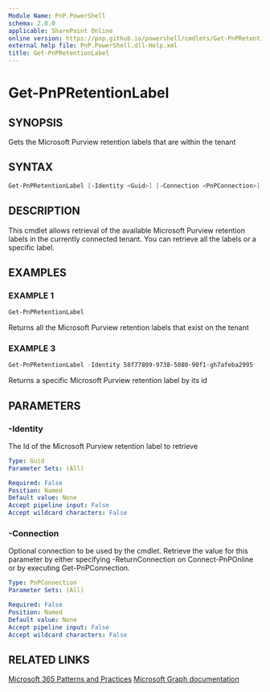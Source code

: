 ```yaml
---
Module Name: PnP.PowerShell
schema: 2.0.0
applicable: SharePoint Online
online version: https://pnp.github.io/powershell/cmdlets/Get-PnPRetentionLabel.html
external help file: PnP.PowerShell.dll-Help.xml
title: Get-PnPRetentionLabel
---
```

  
# Get-PnPRetentionLabel

## SYNOPSIS
Gets the Microsoft Purview retention labels that are within the tenant

## SYNTAX

```powershell
Get-PnPRetentionLabel [-Identity <Guid>] [-Connection <PnPConnection>] 
```

## DESCRIPTION
This cmdlet allows retrieval of the available Microsoft Purview retention labels in the currently connected tenant. You can retrieve all the labels or a specific label.

## EXAMPLES

### EXAMPLE 1
```powershell
Get-PnPRetentionLabel
```

Returns all the Microsoft Purview retention labels that exist on the tenant

### EXAMPLE 3
```powershell
Get-PnPRetentionLabel -Identity 58f77809-9738-5080-90f1-gh7afeba2995
```

Returns a specific Microsoft Purview retention label by its id

## PARAMETERS

### -Identity
The Id of the Microsoft Purview retention label to retrieve

```yaml
Type: Guid
Parameter Sets: (All)

Required: False
Position: Named
Default value: None
Accept pipeline input: False
Accept wildcard characters: False
```

### -Connection
Optional connection to be used by the cmdlet. Retrieve the value for this parameter by either specifying -ReturnConnection on Connect-PnPOnline or by executing Get-PnPConnection.

```yaml
Type: PnPConnection
Parameter Sets: (All)

Required: False
Position: Named
Default value: None
Accept pipeline input: False
Accept wildcard characters: False
```

## RELATED LINKS

[Microsoft 365 Patterns and Practices](https://aka.ms/m365pnp)
[Microsoft Graph documentation](https://learn.microsoft.com/graph/api/informationprotectionpolicy-list-labels)